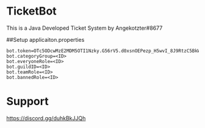# TicketBot
This is a Java Developed Ticket System by Angekotzter#8677

##Setup applicaiton.properties
```
bot.token=OTc5ODcwMzE2MDM5OTI1Nzky.G56rV5.d0xsnOEPezp_H5wvI_8J9RtzC5BkWFccRO96lM
bot.categoryGroup=<ID>
bot.everyoneRole=<ID>
bot.guildID=<ID>
bot.teamRole=<ID>
bot.bannedRole=<ID>
```

# Support
https://discord.gg/duhkBkJJQh
